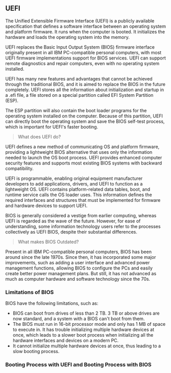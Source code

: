 ## UEFI

The Unified Extensible Firmware Interface (UEFI) is a publicly available specification that defines a software interface between an operating system and platform firmware. It runs when the computer is booted. It initializes the hardware and loads the operating system into the memory.

UEFI replaces the Basic Input Output System (BIOS) firmware interface originally present in all IBM PC-compatible personal computers, with most UEFI firmware implementations support for BIOS services. UEFI can support remote diagnostics and repair computers, even with no operating system installed.

UEFI has many new features and advantages that cannot be achieved through the traditional BIOS, and it is aimed to replace the BIOS in the future completely. UEFI stores all the information about initialization and startup in a .efi file, a file stored on a special partition called EFI System Partition (ESP).

The ESP partition will also contain the boot loader programs for the operating system installed on the computer. Because of this partition, UEFI can directly boot the operating system and save the BIOS self-test process, which is important for UEFI's faster booting.

> What does UEFI do?

UEFI defines a new method of communicating OS and platform firmware, providing a lightweight BIOS alternative that uses only the information needed to launch the OS boot process. UEFI provides enhanced computer security features and supports most existing BIOS systems with backward compatibility.

UEFI is programmable, enabling original equipment manufacturer developers to add applications, drivers, and UEFI to function as a lightweight OS. UEFI contains platform-related data tables, boot, and runtime service calls the OS loader uses. This information defines the required interfaces and structures that must be implemented for firmware and hardware devices to support UEFI.

BIOS is generally considered a vestige from earlier computing, whereas UEFI is regarded as the wave of the future. However, for ease of understanding, some information technology users refer to the processes collectively as UEFI BIOS, despite their substantial differences.

> What makes BIOS Outdated?

Present in all IBM PC-compatible personal computers, BIOS has been around since the late 1970s. Since then, it has incorporated some major improvements, such as adding a user interface and advanced power management functions, allowing BIOS to configure the PCs and easily create better power management plans. But still, it has not advanced as much as computer hardware and software technology since the 70s.

### Limitations of BIOS

BIOS have the following limitations, such as:
* BIOS can boot from drives of less than 2 TB. 3 TB or above drives are now standard, and a system with a BIOS can't boot from them.
* The BIOS must run in 16-bit processor mode and only has 1 MB of space to execute in. It has trouble initializing multiple hardware devices at once, which leads to a slower boot process when initializing all the hardware interfaces and devices on a modern PC.
* It cannot initialize multiple hardware devices at once, thus leading to a slow booting process.

### Booting Process with UEFI and Booting Process with BIOS
